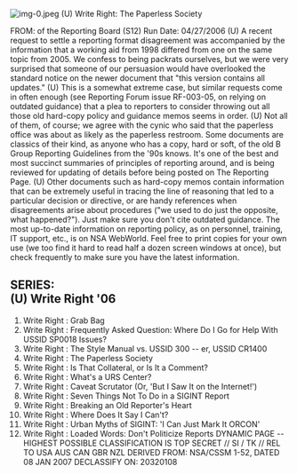 ![img-0.jpeg](img-0.jpeg)
(U) Write Right: The Paperless Society

FROM:
of the Reporting Board (S12)
Run Date: 04/27/2006
(U) A recent request to settle a reporting format disagreement was accompanied by the information that a working aid from 1998 differed from one on the same topic from 2005. We confess to being packrats ourselves, but we were very surprised that someone of our persuasion would have overlooked the standard notice on the newer document that "this version contains all updates."
(U) This is a somewhat extreme case, but similar requests come in often enough (see Reporting Forum issue RF-003-05, on relying on outdated guidance) that a plea to reporters to consider throwing out all those old hard-copy policy and guidance memos seems in order.
(U) Not all of them, of course; we agree with the cynic who said that the paperless office was about as likely as the paperless restroom. Some documents are classics of their kind, as anyone who has a copy, hard or soft, of the old B Group Reporting Guidelines from the '90s knows. It's one of the best and most succinct summaries of principles of reporting around, and is being reviewed for updating of details before being posted on The Reporting Page.
(U) Other documents such as hard-copy memos contain information that can be extremely useful in tracing the line of reasoning that led to a particular decision or directive, or are handy references when disagreements arise about procedures ("we used to do just the opposite, what happened?"). Just make sure you don't cite outdated guidance. The most up-to-date information on reporting policy, as on personnel, training, IT support, etc., is on NSA WebWorld. Feel free to print copies for your own use (we too find it hard to read half a dozen screen windows at once), but check frequently to make sure you have the latest information.

## SERIES: <br> (U) Write Right '06

1. Write Right : Grab Bag
2. Write Right : Frequently Asked Question: Where Do I Go for Help With USSID SP0018 Issues?
3. Write Right : The Style Manual vs. USSID 300 -- er, USSID CR1400
4. Write Right : The Paperless Society
5. Write Right : Is That Collateral, or Is It a Comment?
6. Write Right : What's a URS Center?
7. Write Right : Caveat Scrutator (Or, 'But I Saw It on the Internet!')
8. Write Right : Seven Things Not To Do in a SIGINT Report
9. Write Right : Breaking an Old Reporter's Heart
10. Write Right : Where Does It Say I Can't?
11. Write Right : Urban Myths of SIGINT: 'I Can Just Mark It ORCON'
12. Write Right : Loaded Words: Don't Politicize Reports
DYNAMIC PAGE -- HIGHEST POSSIBLE CLASSIFICATION IS TOP SECRET // SI / TK // REL TO USA AUS CAN GBR NZL
DERIVED FROM: NSA/CSSM 1-52, DATED 08 JAN 2007 DECLASSIFY ON: 20320108
